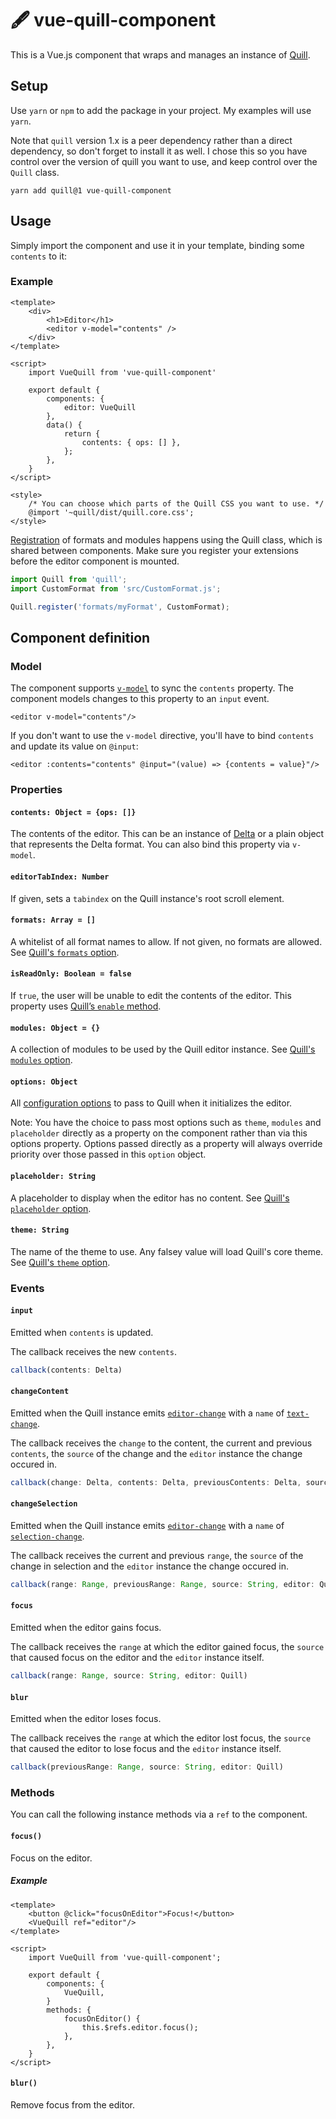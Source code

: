 # 🖋 vue-quill-component
This is a Vue.js component that wraps and manages an instance of [Quill](https://quilljs.com/).

## Setup
Use `yarn` or `npm` to add the package in your project. My examples will use `yarn`.

Note that `quill` version 1.x is a peer dependency rather than a direct dependency, so don't forget to install it as well. I chose this so you have control over the version of quill you want to use, and keep control over the `Quill` class.

```
yarn add quill@1 vue-quill-component
```

## Usage
Simply import the component and use it in your template, binding some `contents` to it:

### Example

```vue
<template>
    <div>
        <h1>Editor</h1>
        <editor v-model="contents" />
    </div>
</template>

<script>
    import VueQuill from 'vue-quill-component'
    
    export default {
        components: {
            editor: VueQuill
        },
        data() {
            return {
                contents: { ops: [] },
            };
        },
    }
</script>

<style>
    /* You can choose which parts of the Quill CSS you want to use. */
    @import '~quill/dist/quill.core.css';
</style>
```

[Registration](https://quilljs.com/docs/api/#register) of formats and modules happens using the Quill class, which is shared between components. Make sure you register your extensions before the editor component is mounted.

```js
import Quill from 'quill';
import CustomFormat from 'src/CustomFormat.js';

Quill.register('formats/myFormat', CustomFormat);
```

## Component definition
### Model
The component supports [`v-model`](https://vuejs.org/v2/guide/components.html#Using-v-model-on-Components) to sync the `contents` property. The component models changes to this property to an `input` event.

```vue
<editor v-model="contents"/>
```

If you don't want to use the `v-model` directive, you'll have to bind `contents` and update its value on `@input`:

```
<editor :contents="contents" @input="(value) => {contents = value}"/>
```

### Properties
#### `contents: Object = {ops: []}`
The contents of the editor. This can be an instance of [Delta](https://quilljs.com/docs/delta/) or a plain object that represents the Delta format. You can also bind this property via `v-model`.

#### `editorTabIndex: Number`
If given, sets a `tabindex` on the Quill instance's root scroll element.

#### `formats: Array = []`
A whitelist of all format names to allow. If not given, no formats are allowed. See [Quill's `formats` option](https://quilljs.com/docs/configuration/#formats).

#### `isReadOnly: Boolean = false`
If `true`, the user will be unable to edit the contents of the editor. This property uses [Quill’s `enable` method](https://quilljs.com/docs/api/#enable).

#### `modules: Object = {}`
A collection of modules to be used by the Quill editor instance. See [Quill's `modules` option](https://quilljs.com/docs/modules/).

#### `options: Object`
All [configuration options](https://quilljs.com/docs/configuration/#options) to pass to Quill when it initializes the editor.

Note: You have the choice to pass most options such as `theme`, `modules` and `placeholder` directly as a property on the component rather than via this options property. Options passed directly as a property will always override priority over those passed in this `option` object.

#### `placeholder: String`
A placeholder to display when the editor has no content. See [Quill's `placeholder` option](https://quilljs.com/docs/configuration/#placeholder).

#### `theme: String`
The name of the theme to use. Any falsey value will load Quill's core theme. See  [Quill's `theme` option](https://quilljs.com/docs/configuration/#theme).

### Events
#### `input`
Emitted when `contents` is updated.

The callback receives the new `contents`.

```js
callback(contents: Delta)
```

#### `changeContent`
Emitted when the Quill instance emits [`editor-change`](https://quilljs.com/docs/api/#editor-change) with a `name` of [`text-change`](https://quilljs.com/docs/api/#text-change).

The callback receives the `change` to the content, the current and previous `contents`, the `source` of the change and the `editor` instance the change occured in.

```js
callback(change: Delta, contents: Delta, previousContents: Delta, source: String, editor: Quill)
```
 
#### `changeSelection`
Emitted when the Quill instance emits [`editor-change`](https://quilljs.com/docs/api/#editor-change) with a `name` of [`selection-change`](https://quilljs.com/docs/api/#selection-change).

The callback receives the current and previous `range`, the `source` of the change in selection and the `editor` instance the change occured in.

```js
callback(range: Range, previousRange: Range, source: String, editor: Quill)
```
  
#### `focus`
Emitted when the editor gains focus.

The callback receives the `range` at which the editor gained focus, the `source` that caused focus on the editor and the `editor` instance itself.
 
```js
callback(range: Range, source: String, editor: Quill)
```
 
#### `blur`
Emitted when the editor loses focus.

The callback receives the `range` at which the editor lost focus, the `source` that caused the editor to lose focus and the `editor` instance itself.

```js
callback(previousRange: Range, source: String, editor: Quill)
```

### Methods
You can call the following instance methods via a `ref` to the component.

#### `focus()`
Focus on the editor.

##### Example

```vue
<template>
    <button @click="focusOnEditor">Focus!</button>
    <VueQuill ref="editor"/>
</template>

<script>
    import VueQuill from 'vue-quill-component';
    
    export default {
        components: {
            VueQuill,
        }
        methods: {
            focusOnEditor() {
                this.$refs.editor.focus();
            },
        },
    }
</script>
```

#### `blur()`
Remove focus from the editor.

